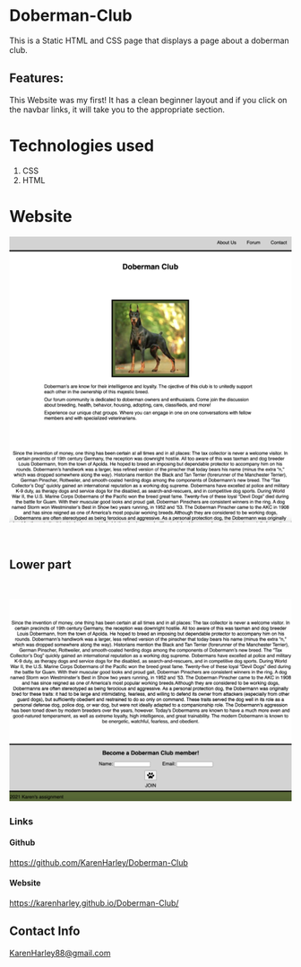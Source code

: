 

# Doberman-Club

This is a Static HTML and CSS page that displays a page about a doberman club.

## Features:

This Website was my first! It has a clean beginner layout and if you click on the navbar links, it will take you to the appropriate section. 


# Technologies used

1. CSS
2. HTML

# Website

![webpage top](./pics/pic1.png)

<br/>

## Lower part

<br/>

![webpage bottom](./pics/pic2.png)

### Links

#### Github

https://github.com/KarenHarley/Doberman-Club

#### Website

https://karenharley.github.io/Doberman-Club/

## Contact Info 

KarenHarley88@gmail.com

